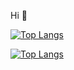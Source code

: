 Hi 👋

[![Top Langs](https://github-readme-stats.vercel.app/api/top-langs/?username=bogom1l)](https://github.com/bogom1l/)

[![Top Langs](https://github-readme-stats.vercel.app/api/top-langs/?username=bogom1l&layout=compact)](https://github.com/bogom1l/)
